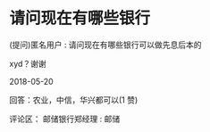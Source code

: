 # 请问现在有哪些银行

(提问)匿名用户 : 请问现在有哪些银行可以做先息后本的

xyd？谢谢

2018-05-20

回答：农业，中信，华兴都可以(1 赞)

评论区： 邮储银行郑经理 : 邮储